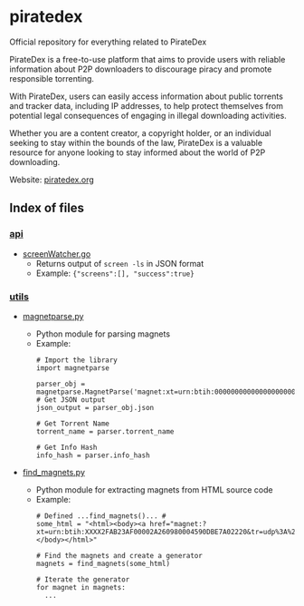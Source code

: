 # piratedex
Official repository for everything related to PirateDex

PirateDex is a free-to-use platform that aims to provide users with reliable information about P2P downloaders to discourage piracy and promote responsible torrenting. 

With PirateDex, users can easily access information about public torrents and tracker data, including IP addresses, to help protect themselves from potential legal consequences of engaging in illegal downloading activities. 

Whether you are a content creator, a copyright holder, or an individual seeking to stay within the bounds of the law, PirateDex is a valuable resource for anyone looking to stay informed about the world of P2P downloading.

Website: [piratedex.org](https://piratedex.org/)


## Index of files

### [api](https://github.com/scaredos/piratedex/tree/main/api)
  -  [screenWatcher.go](https://github.com/scaredos/piratedex/blob/main/api/screenWatcher.go)
     - Returns output of `screen -ls` in JSON format
     - Example: `{"screens":[], "success":true}`
 
 
 
 ### [utils](https://github.com/scaredos/piratedex/tree/main/utils)
  - [magnetparse.py](https://github.com/scaredos/piratedex/blob/main/utils/magnetparse.py)
    - Python module for parsing magnets
    - Example:
      ```
      # Import the library
      import magnetparse
      
      parser_obj = magnetparse.MagnetParse('magnet:xt=urn:btih:0000000000000000000000000000000000000000&dn=Fake%20Torrent&tr=udp%3A%2F%2Ftracker.com%3A80%2Fannounce')
      # Get JSON output
      json_output = parser_obj.json
      
      # Get Torrent Name
      torrent_name = parser.torrent_name
      
      # Get Info Hash
      info_hash = parser.info_hash
      ```
      
  - [find_magnets.py](https://github.com/scaredos/piratedex/blob/main/utils/find_magnets.py)
    - Python module for extracting magnets from HTML source code
    - Example:
      ```
      # Defined ...find_magnets()... # 
      some_html = "<html><body><a href="magnet:?xt=urn:btih:XXXX2FAB23AF00002A260980004590DBE7A02220&tr=udp%3A%2F%2Ftracker.bitsearch.to%3A1337%2Fannounce&tr=udp%3A%2F%2Ftracker.torrent.eu.org%3A451%2Fannounce&tr=udp%3A%2F%2Fwww.torrent.eu.org%3A451%2Fannounce&tr=udp%3A%2F%2Ftracker.breizh.pm%3A6969%2Fannounce&tr=udp%3A%2F%2F9.rarbg.com%3A2920%2Fannounce">Magnet</a></body></html>"
     
      # Find the magnets and create a generator
      magnets = find_magnets(some_html)

      # Iterate the generator
      for magnet in magnets:
        ...
      ```
